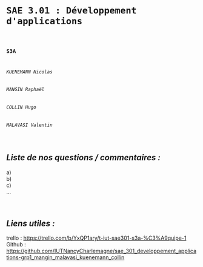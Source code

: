 # `SAE 3.01 : Développement d'applications`<br><br>
### `S3A` <br><br>
###### `KUENEMANN Nicolas`
###### `MANGIN Raphaël`
###### `COLLIN Hugo`
###### `MALAVASI Valentin`<br><br><br>

## ***Liste de nos questions / commentaires :***<br>

a) <br>
b) <br>
c) <br>
... <br><br><br>

## ***Liens utiles :***<br>

trello : https://trello.com/b/YxQP1ary/t-iut-sae301-s3a-%C3%A9quipe-1 <br>
Github : https://github.com/IUTNancyCharlemagne/sae_301_developpement_applications-grp1_mangin_malavasi_kuenemann_collin <br>